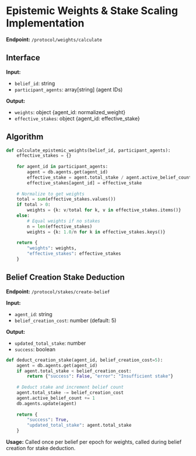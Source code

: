 # Epistemic Weights & Stake Scaling Implementation

**Endpoint:** `/protocol/weights/calculate`

## Interface
**Input:**
- `belief_id`: string
- `participant_agents`: array[string] (agent IDs)

**Output:**
- `weights`: object {agent_id: normalized_weight}
- `effective_stakes`: object {agent_id: effective_stake}

## Algorithm
```python
def calculate_epistemic_weights(belief_id, participant_agents):
    effective_stakes = {}
    
    for agent_id in participant_agents:
        agent = db.agents.get(agent_id)
        effective_stake = agent.total_stake / agent.active_belief_count
        effective_stakes[agent_id] = effective_stake
    
    # Normalize to get weights
    total = sum(effective_stakes.values())
    if total > 0:
        weights = {k: v/total for k, v in effective_stakes.items()}
    else:
        # Equal weights if no stakes
        n = len(effective_stakes)
        weights = {k: 1.0/n for k in effective_stakes.keys()}
    
    return {
        "weights": weights,
        "effective_stakes": effective_stakes
    }
```

## Belief Creation Stake Deduction
**Endpoint:** `/protocol/stakes/create-belief`

**Input:**
- `agent_id`: string
- `belief_creation_cost`: number (default: 5)

**Output:**
- `updated_total_stake`: number
- `success`: boolean

```python
def deduct_creation_stake(agent_id, belief_creation_cost=5):
    agent = db.agents.get(agent_id)
    if agent.total_stake < belief_creation_cost:
        return {"success": False, "error": "Insufficient stake"}
    
    # Deduct stake and increment belief count
    agent.total_stake -= belief_creation_cost
    agent.active_belief_count += 1
    db.agents.update(agent)
    
    return {
        "success": True,
        "updated_total_stake": agent.total_stake
    }
```

**Usage:** Called once per belief per epoch for weights, called during belief creation for stake deduction.